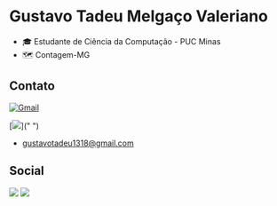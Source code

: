 
# Gustavo Tadeu Melgaço Valeriano


- 🎓 Estudante de Ciência da Computação - PUC Minas
- 🗺 Contagem-MG


## Contato

<a href="mailto:gustavotadeumv1@gmail.com" target="_blank"><img alt="Gmail" src="https://img.shields.io/badge/Gmail-D14836?style=for-the-badge&logo=gmail&logoColor=white"/></a>

[<img src="https://img.shields.io/badge/Gmail-D14836?style=for-the-badge&logo=gmail&logoColor=white"/>](" ")

- gustavotadeu1318@gmail.com    

## Social

[<img src="https://img.shields.io/badge/Instagram-E4405F?style=for-the-badge&logo=instagram&logoColor=white"/>](https://www.instagram.com/gtadeu__/) 
[<img src="https://img.shields.io/badge/Twitter-1DA1F2?style=for-the-badge&logo=twitter&logoColor=white"/>](https://twitter.com/Tadeu__13)







